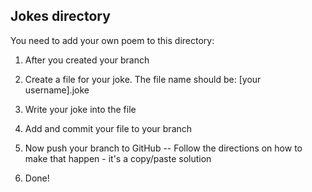 ## Jokes directory

You need to add your own poem to this directory:

1) After you created your branch
2) Create a file for your joke. The file name should be: [your username].joke
3) Write your joke into the file
4) Add and commit your file to your branch
5) Now push your branch to GitHub
  -- Follow the directions on how to make that happen - it's a copy/paste
 solution

6) Done!

